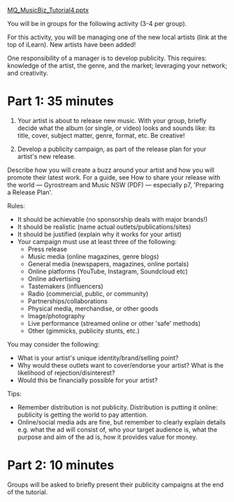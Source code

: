 [MQ_MusicBiz_Tutorial4.pptx](:/862555ef63764a33afb9b88af718a87d)

You will be in groups for the following activity (3-4 per group). 

For this activity, you will be managing one of the new local artists (link at the top of iLearn). New artists have been added!

One responsibility of a manager is to develop publicity. This requires: knowledge of the artist, the genre, and the market; leveraging your network; and creativity.

# Part 1: 35 minutes

1. Your artist is about to release new music. With your group, briefly decide what the album (or single, or video) looks and sounds like: its title, cover, subject matter, genre, format, etc. Be creative!

2. Develop a publicity campaign, as part of the release plan for your artist's new release.

Describe how you will create a buzz around your artist and how you will promote their latest work. For a guide, see How to share your release with the world — Gyrostream and Music NSW (PDF) — especially p7, 'Preparing a Release Plan'.

Rules:

- It should be achievable (no sponsorship deals with major brands!)
- It should be realistic (name actual outlets/publications/sites)
- It should be justified (explain why it works for your artist)
- Your campaign must use at least three of the following:
	- Press release
	- Music media (online magazines, genre blogs)
	- General media (newspapers, magazines, online portals)
	- Online platforms (YouTube, Instagram, Soundcloud etc)
	- Online advertising
	- Tastemakers (influencers)
	- Radio (commercial, public, or community)
	- Partnerships/collaborations
	- Physical media, merchandise, or other goods
	- Image/photography
	- Live performance (streamed online or other 'safe' methods)
	- Other (gimmicks, publicity stunts, etc.)

You may consider the following:

- What is your artist's unique identity/brand/selling point?
- Why would these outlets want to cover/endorse your artist? What is the likelihood of rejection/disinterest?
- Would this be financially possible for your artist?

Tips:

- Remember distribution is not publicity. Distribution is putting it online: publicity is getting the world to pay attention.
- Online/social media ads are fine, but remember to clearly explain details e.g. what the ad will consist of, who your target audience is, what the purpose and aim of the ad is, how it provides value for money.
  
# Part 2: 10 minutes 

Groups will be asked to briefly present their publicity campaigns at the end of the tutorial.

